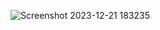 ![Screenshot 2023-12-21 183235](https://github.com/Parinita1994/Tic-Tac-Toe-Project/assets/136300943/3772a9d5-b627-4ec8-a30f-56ca4dde08a8)
